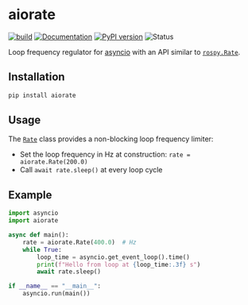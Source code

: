 # aiorate

[![build](https://img.shields.io/github/workflow/status/tasts-robots/aiorate/CI)](https://github.com/tasts-robots/aiorate/actions)
[![Documentation](https://img.shields.io/badge/docs-online-brightgreen?logo=read-the-docs&style=flat)](https://tasts-robots.org/doc/aiorate/)
[![PyPI version](https://img.shields.io/pypi/v/aiorate)](https://pypi.org/project/aiorate/)
![Status](https://img.shields.io/pypi/status/aiorate)

Loop frequency regulator for [asyncio](https://docs.python.org/3/library/asyncio.html) with an API similar to [``rospy.Rate``](https://wiki.ros.org/rospy/Overview/Time#Sleeping_and_Rates).

## Installation

```sh
pip install aiorate
```

## Usage

The [``Rate``](https://tasts-robots.org/doc/aiorate/rate-limiter.html#aiorate.rate.Rate) class provides a non-blocking loop frequency limiter:

* Set the loop frequency in Hz at construction: ``rate = aiorate.Rate(200.0)``
* Call ``await rate.sleep()`` at every loop cycle

## Example

```python
import asyncio
import aiorate

async def main():
    rate = aiorate.Rate(400.0)  # Hz
    while True:
        loop_time = asyncio.get_event_loop().time()
        print(f"Hello from loop at {loop_time:.3f} s")
        await rate.sleep()

if __name__ == "__main__":
    asyncio.run(main())
```
